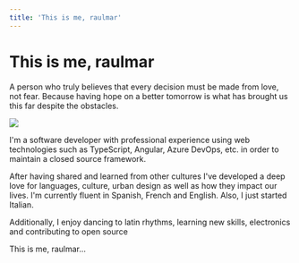 ```yaml
---
title: 'This is me, raulmar'
---
```


# This is me, raulmar

A person who truly believes that every decision must be made from love, not fear. Because having hope on a better tomorrow is what has brought us this far despite the obstacles.

![](./assets/about/about-me-sahara.webp)

I'm a software developer with professional experience using web technologies such as TypeScript, Angular, Azure DevOps, etc. in order to maintain a closed source framework.

After having shared and learned from other cultures I've developed a deep love for languages, culture, urban design as well as how they impact our lives. I'm currently fluent in Spanish, French and English. Also, I just started Italian.

Additionally, I enjoy dancing to latin rhythms, learning new skills, electronics and contributing to open source

This is me, raulmar...
